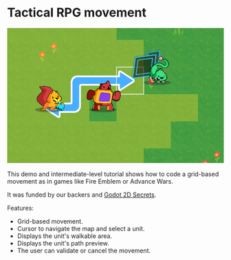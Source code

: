 # Tactical RPG movement

![](images/trpg-screenshot.png)

This demo and intermediate-level tutorial shows how to code a grid-based movement as in games like Fire Emblem or Advance Wars.

It was funded by our backers and [Godot 2D Secrets](https://gdquest.mavenseed.com/courses/godot-2d-secrets).

Features:

- Grid-based movement.
- Cursor to navigate the map and select a unit.
- Displays the unit's walkable area.
- Displays the unit's path preview.
- The user can validate or cancel the movement.
